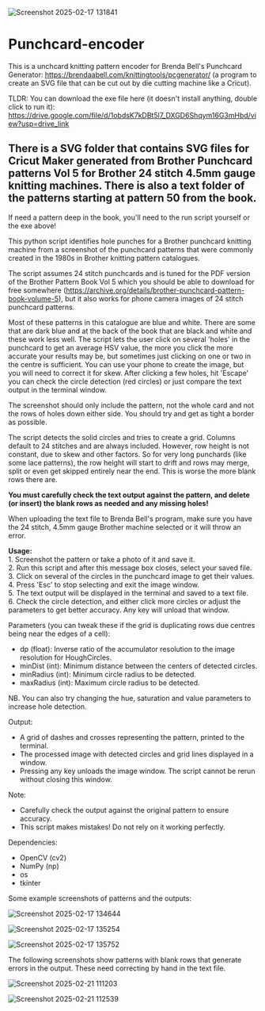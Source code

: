 
![Screenshot 2025-02-17 131841](https://github.com/user-attachments/assets/0a71be13-a8e6-49b7-93bc-f9370739cca2)

# Punchcard-encoder  

This is a unchcard knitting pattern encoder for Brenda Bell's Punchcard Generator: https://brendaabell.com/knittingtools/pcgenerator/ (a program to create an SVG file that can be cut out by die cutting machine like a Cricut).

TLDR: You can download the exe file here (it doesn't install anything, double click to run it): https://drive.google.com/file/d/1obdsK7kDBt5l7_DXGD6Shqym16G3mHbd/view?usp=drive_link

There is a SVG folder that contains SVG files for Cricut Maker generated from Brother Punchcard patterns Vol 5 for Brother 24 stitch 4.5mm gauge knitting machines. There is also a text folder of the patterns starting at pattern 50 from the book.
--
If need a pattern deep in the book, you'll need to the run script yourself or the exe above! 

This python script identifies hole punches for a Brother punchcard knitting machine from a screenshot of the punchcard patterns that were commonly created in the 1980s in Brother knitting pattern catalogues.

The script assumes 24 stitch punchcards and is tuned for the PDF version of the Brother Pattern Book Vol 5 which you should be able to download for free somewhere (https://archive.org/details/brother-punchcard-pattern-book-volume-5), but it also works for phone camera images of 24 stitch punchcard patterns.

Most of these patterns in this catalogue are blue and white. There are some that are dark blue and at the back of the book that are black and white and these work less well. The script lets the user click on several 'holes' in the punchcard to get an average HSV value, the more you click the more accurate your results may be, but sometimes just clicking on one or two in the centre is sufficient. You can use your phone to create the image, but you will need to correct it for skew. After clicking a few holes, hit 'Escape' you can check the circle detection (red circles) or just compare the text output in the terminal window.

The screenshot should only include the pattern, not the whole card and not the rows of holes down either side. You should try and get as tight a border as possible.

The script detects the solid circles and tries to create a grid. Columns default to 24 stitches and are always included. However, row height is not constant, due to skew and other factors. So for very long punchards (like some lace patterns), the row height will start to drift and rows may merge, split or even get skipped entirely near the end. This is worse the more blank rows there are. 

**You must carefully check the text output against the pattern, and delete (or insert) the blank rows as needed and any missing holes!**

When uploading the text file to Brenda Bell's program, make sure you have the 24 stitch, 4.5mm gauge Brother machine selected or it will throw an error.

**Usage:**  
        1. Screenshot the pattern or take a photo of it and save it.  
        2. Run this script and after this message box closes, select your saved file.  
        3. Click on several of the circles in the punchcard image to get their values.  
        4. Press 'Esc' to stop selecting and exit the image window.  
        5. The text output will be displayed in the terminal and saved to a text file.  
        6. Check the circle detection, and either click more circles or adjust the parameters to get better accuracy. Any key will unload that window.  

Parameters (you can tweak these if the grid is duplicating rows due centres being near the edges of a cell):  
- dp (float): Inverse ratio of the accumulator resolution to the image resolution for HoughCircles.
- minDist (int): Minimum distance between the centers of detected circles.
- minRadius (int): Minimum circle radius to be detected.
- maxRadius (int): Maximum circle radius to be detected.
  
NB. You can also try changing the hue, saturation and value parameters to increase hole detection.

Output:
- A grid of dashes and crosses representing the pattern, printed to the terminal.
- The processed image with detected circles and grid lines displayed in a window.
- Pressing any key unloads the image window. The script cannot be rerun without closing this window.

Note:
- Carefully check the output against the original pattern to ensure accuracy.
- This script makes mistakes! Do not rely on it working perfectly.

Dependencies:
- OpenCV (cv2)
- NumPy (np)
- os
- tkinter

Some example screenshots of patterns and the outputs:

![Screenshot 2025-02-17 134644](https://github.com/user-attachments/assets/d488c705-6495-49f3-ab26-6ce41788bcc3)


![Screenshot 2025-02-17 135254](https://github.com/user-attachments/assets/33a5d176-6fd6-4eee-875b-d0dd71548dee)


![Screenshot 2025-02-17 135752](https://github.com/user-attachments/assets/67f59388-6b12-4583-aff8-2e3902fd6ace)

The following screenshots show patterns with blank rows that generate errors in the output. These need correcting by hand in the text file.

![Screenshot 2025-02-21 111203](https://github.com/user-attachments/assets/2486d259-9f96-49d5-abaa-e73e4502d009)  


![Screenshot 2025-02-21 112539](https://github.com/user-attachments/assets/9044a1fb-141f-43f3-928b-44ccdf1c0bf1)
